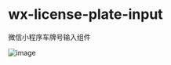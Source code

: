 # wx-license-plate-input
微信小程序车牌号输入组件
	
![image](https://github.com/user-attachments/assets/35d9de73-3598-440a-ace3-8059451510fd)
